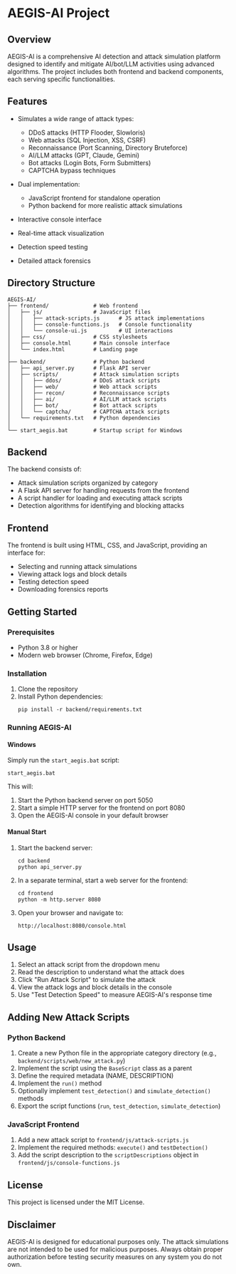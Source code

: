 # AEGIS-AI Project

## Overview

AEGIS-AI is a comprehensive AI detection and attack simulation platform designed to identify and mitigate AI/bot/LLM activities using advanced algorithms. The project includes both frontend and backend components, each serving specific functionalities.

## Features

- Simulates a wide range of attack types:
  - DDoS attacks (HTTP Flooder, Slowloris)
  - Web attacks (SQL Injection, XSS, CSRF)
  - Reconnaissance (Port Scanning, Directory Bruteforce)
  - AI/LLM attacks (GPT, Claude, Gemini)
  - Bot attacks (Login Bots, Form Submitters)
  - CAPTCHA bypass techniques

- Dual implementation:
  - JavaScript frontend for standalone operation
  - Python backend for more realistic attack simulations

- Interactive console interface
- Real-time attack visualization
- Detection speed testing
- Detailed attack forensics

## Directory Structure

```
AEGIS-AI/
├── frontend/              # Web frontend
│   ├── js/                # JavaScript files
│   │   ├── attack-scripts.js      # JS attack implementations
│   │   ├── console-functions.js   # Console functionality
│   │   └── console-ui.js          # UI interactions
│   ├── css/               # CSS stylesheets
│   ├── console.html       # Main console interface
│   └── index.html         # Landing page
│
├── backend/               # Python backend
│   ├── api_server.py      # Flask API server
│   ├── scripts/           # Attack simulation scripts
│   │   ├── ddos/          # DDoS attack scripts
│   │   ├── web/           # Web attack scripts
│   │   ├── recon/         # Reconnaissance scripts
│   │   ├── ai/            # AI/LLM attack scripts
│   │   ├── bot/           # Bot attack scripts
│   │   └── captcha/       # CAPTCHA attack scripts
│   └── requirements.txt   # Python dependencies
│
└── start_aegis.bat        # Startup script for Windows
```

## Backend

The backend consists of:
- Attack simulation scripts organized by category
- A Flask API server for handling requests from the frontend
- A script handler for loading and executing attack scripts
- Detection algorithms for identifying and blocking attacks

## Frontend

The frontend is built using HTML, CSS, and JavaScript, providing an interface for:
- Selecting and running attack simulations
- Viewing attack logs and block details
- Testing detection speed
- Downloading forensics reports

## Getting Started

### Prerequisites

- Python 3.8 or higher
- Modern web browser (Chrome, Firefox, Edge)

### Installation

1. Clone the repository
2. Install Python dependencies:
   ```
   pip install -r backend/requirements.txt
   ```

### Running AEGIS-AI

#### Windows

Simply run the `start_aegis.bat` script:

```
start_aegis.bat
```

This will:
1. Start the Python backend server on port 5050
2. Start a simple HTTP server for the frontend on port 8080
3. Open the AEGIS-AI console in your default browser

#### Manual Start

1. Start the backend server:
   ```
   cd backend
   python api_server.py
   ```

2. In a separate terminal, start a web server for the frontend:
   ```
   cd frontend
   python -m http.server 8080
   ```

3. Open your browser and navigate to:
   ```
   http://localhost:8080/console.html
   ```

## Usage

1. Select an attack script from the dropdown menu
2. Read the description to understand what the attack does
3. Click "Run Attack Script" to simulate the attack
4. View the attack logs and block details in the console
5. Use "Test Detection Speed" to measure AEGIS-AI's response time

## Adding New Attack Scripts

### Python Backend

1. Create a new Python file in the appropriate category directory (e.g., `backend/scripts/web/new_attack.py`)
2. Implement the script using the `BaseScript` class as a parent
3. Define the required metadata (NAME, DESCRIPTION)
4. Implement the `run()` method
5. Optionally implement `test_detection()` and `simulate_detection()` methods
6. Export the script functions (`run`, `test_detection`, `simulate_detection`)

### JavaScript Frontend

1. Add a new attack script to `frontend/js/attack-scripts.js`
2. Implement the required methods: `execute()` and `testDetection()`
3. Add the script description to the `scriptDescriptions` object in `frontend/js/console-functions.js`

## License

This project is licensed under the MIT License.

## Disclaimer

AEGIS-AI is designed for educational purposes only. The attack simulations are not intended to be used for malicious purposes. Always obtain proper authorization before testing security measures on any system you do not own.
